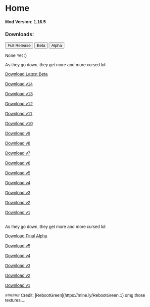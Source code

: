 # Home
#### Mod Version: 1.16.5
### Downloads:
<html>
<head>
<meta name="viewport" content="width=device-width, initial-scale=1">
<style>
body {font-family: Arial;}

/* Style the tab */
.tab {
  overflow: hidden;
  border: 1px solid #ccc;
  background-color: #f1f1f1;
}

/* Style the buttons inside the tab */
.tab button {
  background-color: inherit;
  float: left;
  border: none;
  outline: none;
  cursor: pointer;
  padding: 14px 16px;
  transition: 0.3s;
  font-size: 17px;
}
 .tabcontent {
  animation: fadeEffect 1s; /* Fading effect takes 1 second */
}

/* Go from zero to full opacity */
@keyframes fadeEffect {
  from {opacity: 0;}
  to {opacity: 1;}
}

/* Change background color of buttons on hover */
.tab button:hover {
  background-color: #ddd;
}

/* Create an active/current tablink class */
.tab button.active {
  background-color: #ccc;
}

/* Style the tab content */
.tabcontent {
  display: none;
  padding: 6px 12px;
  border: 1px solid #ccc;
  border-top: none;
}
</style>
</head>
<body>

<div class="tab">
<button class="tablinks" onclick="openCity(event, 'Full Release')" id="defaultOpen">Full Release</button>
  <button class="tablinks" onclick="openCity(event, 'Beta')">Beta</button>
  <button class="tablinks" onclick="openCity(event, 'Alpha')">Alpha</button>
</div>

<div id="Full Release" class="tabcontent">
  <p>None Yet :)</p>
</div>

<div id="Beta" class="tabcontent">
 <p>As they go down, they get more and more cursed lol</p>
 <a href="https://github.com/Buffesworld/beta_mod_versions/blob/main/buffeworldv14%20(beta).jar?raw=true">Download Latest Beta</a><br>
 <br>
 <a href="https://github.com/Buffesworld/beta_mod_versions/blob/main/buffeworldv14%20(beta).jar?raw=true">Download v14</a><br>
 <br>
 <a href="https://github.com/Buffesworld/beta_mod_versions/blob/main/buffeworldv13%20(beta).jar?raw=true">Download v13</a><br>
 <br>
 <a href="https://github.com/Buffesworld/beta_mod_versions/blob/main/buffeworldv12%20(beta).jar?raw=true">Download v12</a><br>
 <br>
 <a href="https://github.com/Buffesworld/beta_mod_versions/blob/main/buffeworldv11%20(beta).jar?raw=true">Download v11</a><br>
 <br>
 <a href="https://github.com/Buffesworld/beta_mod_versions/blob/main/buffeworldv10%20(beta).jar?raw=true">Download v10</a><br>
 <br>
 <a href="https://github.com/Buffesworld/beta_mod_versions/blob/main/buffeworldv9%20(beta).jar?raw=true">Download v9</a><br>
 <br>
 <a href="https://github.com/Buffesworld/beta_mod_versions/blob/main/buffeworldv8%20(beta).jar?raw=true">Download v8</a><br>
 <br>
 <a href="https://github.com/Buffesworld/beta_mod_versions/blob/main/buffeworldv7%20(beta).jar?raw=true">Download v7</a><br>
 <br>
 <a href="https://github.com/Buffesworld/beta_mod_versions/blob/main/buffeworldv6%20(beta).jar?raw=true">Download v6</a><br>
 <br>
 <a href="https://github.com/Buffesworld/beta_mod_versions/blob/main/buffeworldv5%20(beta).jar?raw=true">Download v5</a><br>
 <br>
 <a href="https://github.com/Buffesworld/beta_mod_versions/blob/main/buffeworldv4.jar?raw=true">Download v4</a><br>
 <br>
 <a href="https://github.com/Buffesworld/beta_mod_versions/blob/main/buffeworldv3.jar?raw=true">Download v3</a><br>
 <br>
 <a href="https://github.com/Buffesworld/beta_mod_versions/blob/main/buffeworld%20v2.jar?raw=true">Download v2</a><br>
 <br>
 <a href="https://github.com/Buffesworld/beta_mod_versions/blob/main/buff-e-world%20v1.jar?raw=true">Download v1</a><br>
 <br>
</div>

<div id="Alpha" class="tabcontent">
 <p>As they go down, they get more and more cursed lol</p>
 <a href="https://www.youtube.com/embed/O91DT1pR1ew?autoplay=1&controls=0&modestbranding=1&disablekb=1&loop=1&fs=1&mouse=0&t=10">Download Final Alpha</a><br>
 <br>
 <a href="https://www.youtube.com/embed/O91DT1pR1ew?autoplay=1&controls=0&modestbranding=1&disablekb=1&loop=1&fs=1&mouse=0&t=10">Download v5</a><br>
 <br>
 <a href="https://www.youtube.com/embed/O91DT1pR1ew?autoplay=1&controls=0&modestbranding=1&disablekb=1&loop=1&fs=1&mouse=0&t=10">Download v4</a><br>
 <br>
 <a href="https://www.youtube.com/embed/O91DT1pR1ew?autoplay=1&controls=0&modestbranding=1&disablekb=1&loop=1&fs=1&mouse=0&t=10">Download v3</a><br>
 <br>
 <a href="https://www.youtube.com/embed/O91DT1pR1ew?autoplay=1&controls=0&modestbranding=1&disablekb=1&loop=1&fs=1&mouse=0&t=10">Download v2</a><br>
 <br>
 <a href="https://www.youtube.com/embed/O91DT1pR1ew?autoplay=1&controls=0&modestbranding=1&disablekb=1&loop=1&fs=1&mouse=0&t=10">Download v1</a><br>
 <br>
</div>

<script>
function openCity(evt, cityName) {
  var i, tabcontent, tablinks;
  tabcontent = document.getElementsByClassName("tabcontent");
  for (i = 0; i < tabcontent.length; i++) {
    tabcontent[i].style.display = "none";
  }
  tablinks = document.getElementsByClassName("tablinks");
  for (i = 0; i < tablinks.length; i++) {
    tablinks[i].className = tablinks[i].className.replace(" active", "");
  }
  document.getElementById(cityName).style.display = "block";
  evt.currentTarget.className += " active";
}
  document.getElementById("defaultOpen").click();
</script>
   
</body>
</html> 
###### Credit: [RebootGreen](https://mine.ly/RebootGreen.1) omg those textures....
